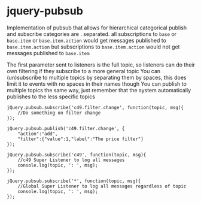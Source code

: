 jquery-pubsub
=============
Implementation of pubsub that allows for hierarchical categorical publish and subscribe categories are . separated.
all subscriptions to `base` or `base.item` or `base.item.action` would get messages published to `base.item.action` but subscriptions to `base.item.action` would not get messages published to `base.item`

The first parameter sent to listeners is the full topic, so listeners can do their own filtering if they subscribe to a more general topic
You can (un)subscribe to multiple topics by separating them by spaces, this does limit it to events with no spaces in their names though
You can publish to multiple topics the same way, just remember that the system automatically publishes to the less specific topics

    jQuery.pubsub.subscribe('c49.filter.change', function(topic, msg){
        //Do something on filter change
    });

    jQuery.pubsub.publish('c49.filter.change', {
        "action":"add",
        "filter":{"value":1,"label":"The price filter"}
    });

    jQuery.pubsub.subscribe('c49', function(topic, msg){
        //c49 Super Listener to log all messages
        console.log(topic, ': ', msg);
    });

    jQuery.pubsub.subscribe('*', function(topic, msg){
        //Global Super Listener to log all messages regardless of topic
        console.log(topic, ': ', msg);
    });
